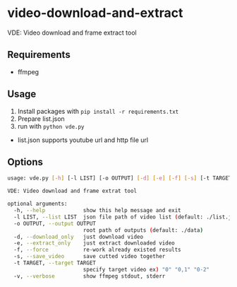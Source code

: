 # video-download-and-extract
 VDE: Video download and frame extract tool

## Requirements

- ffmpeg

## Usage

1. Install packages with `pip install -r requirements.txt`
1. Prepare list.json
1. run with `python vde.py`

- list.json supports youtube url and http file url

## Options

```bash
usage: vde.py [-h] [-l LIST] [-o OUTPUT] [-d] [-e] [-f] [-s] [-t TARGET] [-v]

VDE: Video download and frame extrat tool

optional arguments:
  -h, --help            show this help message and exit
  -l LIST, --list LIST  json file path of video list (default: ./list.json)
  -o OUTPUT, --output OUTPUT
                        root path of outputs (default: ./data)
  -d, --download_only   just download video
  -e, --extract_only    just extract downloaded video
  -f, --force           re-work already existed results
  -s, --save_video      save cutted video together
  -t TARGET, --target TARGET
                        specify target video ex) "0" "0,1" "0-2"
  -v, --verbose         show ffmpeg stdout, stderr
```